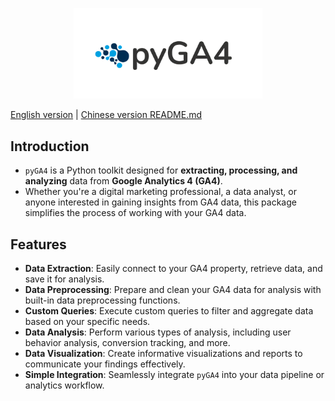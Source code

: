 <p align="center">
    <img src='./static/images/pyGA4_logo.PNG' width='60%' />
</p>

[English version](README.md) | [Chinese version README.md](README.zh-TW.md)

## Introduction

* `pyGA4` is a Python toolkit designed for **extracting, processing, and analyzing** data from **Google Analytics 4 (GA4)**.
* Whether you're a digital marketing professional, a data analyst, or anyone interested in gaining insights from GA4 data, this package simplifies the process of working with your GA4 data.

## Features

- **Data Extraction**: Easily connect to your GA4 property, retrieve data, and save it for analysis.
- **Data Preprocessing**: Prepare and clean your GA4 data for analysis with built-in data preprocessing functions.
- **Custom Queries**: Execute custom queries to filter and aggregate data based on your specific needs.
- **Data Analysis**: Perform various types of analysis, including user behavior analysis, conversion tracking, and more.
- **Data Visualization**: Create informative visualizations and reports to communicate your findings effectively.
- **Simple Integration**: Seamlessly integrate `pyGA4` into your data pipeline or analytics workflow.
